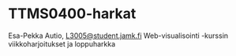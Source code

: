 # TTMS0400-harkat
Esa-Pekka Autio, L3005@student.jamk.fi
Web-visualisointi -kurssin viikkoharjoitukset ja loppuharkka